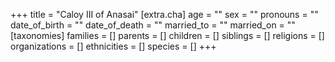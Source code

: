 +++
title = "Caloy III of Anasai"
[extra.cha]
age = ""
sex = ""
pronouns = ""
date_of_birth = ""
date_of_death = ""
married_to = ""
married_on = ""
[taxonomies]
families = []
parents = []
children = []
siblings = []
religions = []
organizations = []
ethnicities = []
species = []
+++

